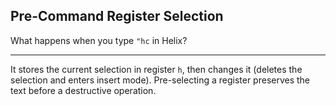 ## Pre-Command Register Selection

What happens when you type `"hc` in Helix?

---

It stores the current selection in register `h`, then changes it (deletes the selection and enters insert mode). Pre-selecting a register preserves the text before a destructive operation.

